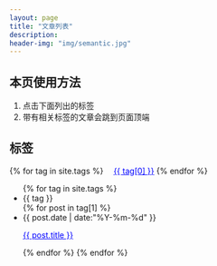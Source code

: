 ```yaml
---
layout: page
title: "文章列表"
description: 
header-img: "img/semantic.jpg"  
---
```


## 本页使用方法

1. 点击下面列出的标签
2. 带有相关标签的文章会跳到页面顶端


## 标签

<!--列出所有文章的标签-->
<div id='tag_cloud'>
{% for tag in site.tags %}
&emsp;<a href="#{{ tag[0] }}" title="{{ tag[0] }}" style="color:blue"  target="_self">{{ tag[0] }}</a>
{% endfor %}
</div>

<ul class="listing">
{% for tag in site.tags %}
  <br/>
  <li class="listing-seperator" id="{{ tag }}">{{ tag }}</li>
{% for post in tag[1] %}
  <li class="listing-item">
  <time datetime="{{ post.date | date:"%Y-%m-%d" }}">{{ post.date | date:"%Y-%m-%d" }}</time>

  <a href="{{ post.url }}" title="{{ post.title }}" style="color:blue">{{ post.title }}</a>
  </li>
{% endfor %}
{% endfor %}
</ul>
